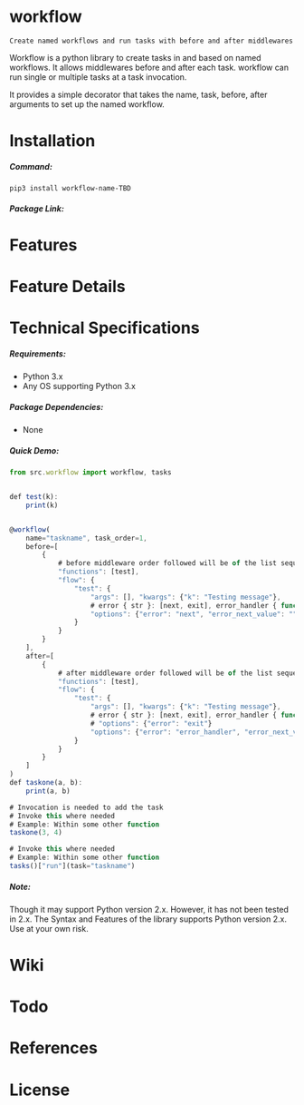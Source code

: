 # workflow
    Create named workflows and run tasks with before and after middlewares

Workflow is a python library to create tasks in and based on named workflows. It allows middlewares before and after each task. workflow can run single or multiple tasks at a task invocation.

It provides a simple decorator that takes the name, task, before, after arguments to set up the named workflow.

# Installation

##### Command:

    pip3 install workflow-name-TBD

##### Package Link:
    

# Features
# Feature Details
# Technical Specifications

##### Requirements:

* Python 3.x
* Any OS supporting Python 3.x

##### Package Dependencies:

* None

##### Quick Demo:

```javascript
from src.workflow import workflow, tasks


def test(k):
    print(k)


@workflow(
    name="taskname", task_order=1,
    before=[
        {
            # before middleware order followed will be of the list sequence
            "functions": [test],
            "flow": {
                "test": {
                    "args": [], "kwargs": {"k": "Testing message"},
                    # error { str }: [next, exit], error_handler { function }
                    "options": {"error": "next", "error_next_value": ""}
                }
            }
        }
    ],
    after=[
        {
            # after middleware order followed will be of the list sequence
            "functions": [test],
            "flow": {
                "test": {
                    "args": [], "kwargs": {"k": "Testing message"},
                    # error { str }: [next, exit], error_handler { function }
                    # "options": {"error": "exit"}
                    "options": {"error": "error_handler", "error_next_value": "", "error_handler": ""}
                }
            }
        }
    ]
)
def taskone(a, b):
    print(a, b)

# Invocation is needed to add the task
# Invoke this where needed
# Example: Within some other function
taskone(3, 4)

# Invoke this where needed
# Example: Within some other function
tasks()["run"](task="taskname")

```

##### Note:

Though it may support Python version 2.x. However, it has not been tested in 2.x. The Syntax and Features of the library supports Python version 2.x. Use at your own risk.

# Wiki
# Todo
# References
# License
